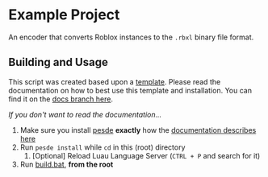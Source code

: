 # Example Project

An encoder that converts Roblox instances to the `.rbxl` binary file format.

## Building and Usage

This script was created based upon a [template](https://github.com/rocult/script-template).
Please read the documentation on how to best use this template and installation.
You can find it on the [docs branch here](https://github.com/rocult/script-template/tree/docs).

*If you don't want to read the documentation...*

1. Make sure you install [pesde](https://docs.pesde.dev/installation/) **exactly** how the [documentation describes here](https://docs.pesde.dev/installation/)
2. Run `pesde install` while `cd` in this (root) directory
   1. \[Optional\] Reload Luau Language Server (`CTRL + P` and search for it)
3. Run [build.bat](./scripts/build.bat), **from the root**
